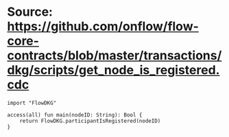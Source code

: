 # Source: https://github.com/onflow/flow-core-contracts/blob/master/transactions/dkg/scripts/get_node_is_registered.cdc

```
import "FlowDKG"

access(all) fun main(nodeID: String): Bool {
    return FlowDKG.participantIsRegistered(nodeID)
}
```